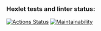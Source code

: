 ### Hexlet tests and linter status:
[![Actions Status](https://github.com/DS85/python-project-lvl1/workflows/hexlet-check/badge.svg)](https://github.com/DS85/python-project-lvl1/actions)
[![Maintainability](https://api.codeclimate.com/v1/badges/a99a88d28ad37a79dbf6/maintainability)](https://codeclimate.com/github/codeclimate/codeclimate/maintainability)